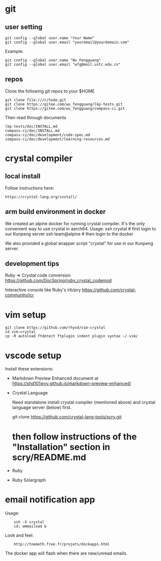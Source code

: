 # git

## user setting

	git config --global user.name "Your Name"
	git config --global user.email "youremail@yourdomain.com"

Example:

	git config --global user.name "Wu Fengguang"
	git config --global user.email "wfg@mail.ustc.edu.cn"

## repos

Clone the following git repos to your $HOME

	git clone file:///c/todo.git
	git clone https://gitee.com/wu_fengguang/lkp-tests.git
	git clone https://gitee.com/wu_fengguang/compass-ci.git

Then read through documents

	lkp-tests/doc/INSTALL.md
	compass-ci/doc/INSTALL.md
	compass-ci/doc/development/code-spec.md
	compass-ci/doc/development/learning-resources.md

# crystal compiler

## local install

Follow instructions here:

	https://crystal-lang.org/install/

## arm build environment in docker

We created an alpine docker for running crystal compiler.
It's the only convenient way to use crystal in aarch64.
Usage:
	ssh crystal      # first login to our Kunpeng server
	ssh team@alpine  # then login to the docker

We also provided a global wrapper script "crystal" for use
in our Kunpeng server.

## development tips

Ruby => Crystal code conversion
https://github.com/DocSpring/ruby_crystal_codemod

Interactive console like Ruby's irb/pry
https://github.com/crystal-community/icr

# vim setup

	git clone https://github.com/rhysd/vim-crystal
	cd vim-crystal
	cp -R autoload ftdetect ftplugin indent plugin syntax ~/.vim/

# vscode setup

Install these extensions:

- Markdown Preview Enhanced
  document at https://shd101wyy.github.io/markdown-preview-enhanced/

- Crystal Language

	Need standalone install crystal compiler (mentioned above) and
	crystal language server (below) first.

	git clone https://github.com/crystal-lang-tools/scry.git
	# then follow instructions of the "Installation" section in scry/README.md

- Ruby

- Ruby Solargraph


# email notification app

Usage:

        ssh -X crystal
        cd; wmmaiload &

Look and feel:

        http://tnemeth.free.fr/projets/dockapps.html

The docker app will flash when there are new/unread emails.
